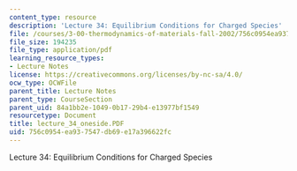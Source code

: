```yaml
---
content_type: resource
description: 'Lecture 34: Equilibrium Conditions for Charged Species'
file: /courses/3-00-thermodynamics-of-materials-fall-2002/756c0954ea937547db69e17a396622fc_lecture_34_oneside.PDF
file_size: 194235
file_type: application/pdf
learning_resource_types:
- Lecture Notes
license: https://creativecommons.org/licenses/by-nc-sa/4.0/
ocw_type: OCWFile
parent_title: Lecture Notes
parent_type: CourseSection
parent_uid: 84a1bb2e-1049-0b17-29b4-e13977bf1549
resourcetype: Document
title: lecture_34_oneside.PDF
uid: 756c0954-ea93-7547-db69-e17a396622fc
---
```

Lecture 34: Equilibrium Conditions for Charged Species